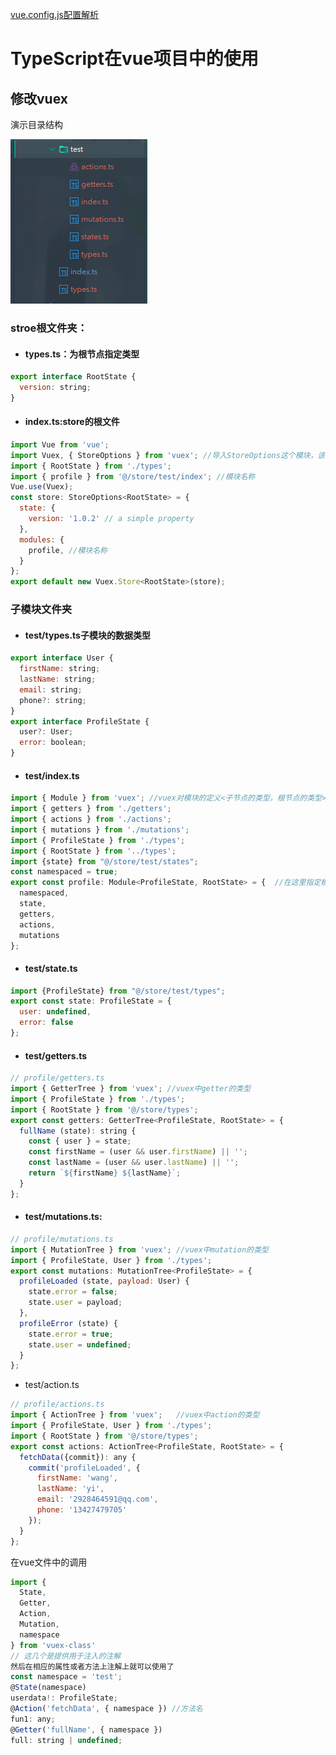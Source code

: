 [vue.config.js配置解析](https://cli.vuejs.org/zh/config/#publicpath)



# TypeScript在vue项目中的使用

## 修改vuex

演示目录结构 

![计算机生成了可选文字: 。0test 丨到gettersts 下§index.ts 五§mutations.ts 巨§过猷et$ types-ts 园Index.ts 国typ“](assets/clip_image001.png) 

### stroe根文件夹： 

- #### types.ts：为根节点指定类型 

```javascript
export interface RootState {
  version: string;
}
```

- #### index.ts:store的根文件

```javascript
import Vue from 'vue';    
import Vuex, { StoreOptions } from 'vuex'; //导入StoreOptions这个模块，该模块为store
import { RootState } from './types';
import { profile } from '@/store/test/index'; //模块名称
Vue.use(Vuex);
const store: StoreOptions<RootState> = {
  state: {
    version: '1.0.2' // a simple property
  },
  modules: {
    profile, //模块名称
  }
};
export default new Vuex.Store<RootState>(store);
```

### 子模块文件夹 

- #### test/types.ts子模块的数据类型

```javascript
export interface User {
  firstName: string;
  lastName: string;
  email: string;
  phone?: string;
}
export interface ProfileState {
  user?: User;
  error: boolean;
}
```

- #### test/index.ts 

```javascript
import { Module } from 'vuex'; //vuex对模块的定义<子节点的类型，根节点的类型>
import { getters } from './getters';
import { actions } from './actions';
import { mutations } from './mutations';
import { ProfileState } from './types';
import { RootState } from '../types';
import {state} from "@/store/test/states";
const namespaced = true;
export const profile: Module<ProfileState, RootState> = {  //在这里指定模块名称
  namespaced,
  state,
  getters,
  actions,
  mutations
};
```

- #### test/state.ts  

```javascript
import {ProfileState} from "@/store/test/types";
export const state: ProfileState = {
  user: undefined,
  error: false
};
```

- #### test/getters.ts 

```javascript
// profile/getters.ts
import { GetterTree } from 'vuex'; //vuex中getter的类型
import { ProfileState } from './types';
import { RootState } from '@/store/types';
export const getters: GetterTree<ProfileState, RootState> = {
  fullName (state): string {
    const { user } = state;
    const firstName = (user && user.firstName) || '';
    const lastName = (user && user.lastName) || '';
    return `${firstName} ${lastName}`;
  }
};
```



- #### test/mutations.ts: 

```javascript
// profile/mutations.ts
import { MutationTree } from 'vuex'; //vuex中mutation的类型
import { ProfileState, User } from './types';
export const mutations: MutationTree<ProfileState> = {
  profileLoaded (state, payload: User) {
    state.error = false;
    state.user = payload;
  },
  profileError (state) {
    state.error = true;
    state.user = undefined;
  }
};
```

- test/action.ts 

```javascript
// profile/actions.ts
import { ActionTree } from 'vuex';   //vuex中action的类型
import { ProfileState, User } from './types';
import { RootState } from '@/store/types';
export const actions: ActionTree<ProfileState, RootState> = {
  fetchData({commit}): any {
    commit('profileLoaded', {
      firstName: 'wang',
      lastName: 'yi',
      email: '2928464591@qq.com',
      phone: '13427479705'
    });
  }
};
```

在vue文件中的调用

```javascript
import {
  State,
  Getter,
  Action,
  Mutation,
  namespace
} from 'vuex-class'
// 这几个是提供用于注入的注解
然后在相应的属性或者方法上注解上就可以使用了
const namespace = 'test';
@State(namespace)
userdata!: ProfileState;
@Action('fetchData', { namespace }) //方法名
fun1: any;
@Getter('fullName', { namespace })
full: string | undefined;

```

